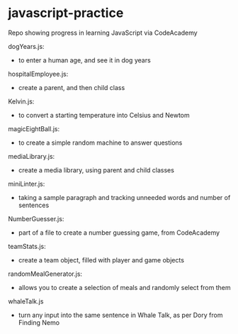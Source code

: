 # javascript-practice
Repo showing progress in learning JavaScript via CodeAcademy

dogYears.js:
- to enter a human age, and see it in dog years

hospitalEmployee.js:
- create a parent, and then child class

Kelvin.js:
- to convert a starting temperature into Celsius and Newtom

magicEightBall.js:
- to create a simple random machine to answer questions

mediaLibrary.js:
- create a media library, using parent and child classes

miniLinter.js:
- taking a sample paragraph and tracking unneeded words and number of sentences

NumberGuesser.js:
- part of a file to create a number guessing game, from CodeAcademy

teamStats.js:
- create a team object, filled with player and game objects

randomMealGenerator.js:
- allows you to create a selection of meals and randomly select from them

whaleTalk.js
- turn any input into the same sentence in Whale Talk, as per Dory from Finding Nemo
